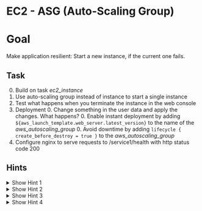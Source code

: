 # EC2 - ASG (Auto-Scaling Group)

# Goal
Make application resilient: Start a new instance, if the current one fails.


## Task
0. Build on task *ec2_instance*
0. Use auto-scaling group instead of instance to start a single instance
0. Test what happens when you terminate the instance in the web console
0. Deployment
    0. Change something in the user data and apply the changes. What happens?
    0. Enable instant deployment by adding `${aws_launch_template.web_server.latest_version}` to the name of the *aws_autoscaling_group*
    0. Avoid downtime by adding `lifecycle { create_before_destroy = true }` to the *aws_autoscaling_group*
0. Configure nginx to serve requests to /service1/health with http status code 200


## Hints
<details><summary>Show Hint 1</summary><p>

You need at least two data sources and three resources.
</p></details>


<details><summary>Show Hint 2</summary><p>

Resources: aws_launch_template, aws_autoscaling_group, aws_security_group
</p></details>


<details><summary>Show Hint 3</summary><p>

[user-data.sh](See nginx configuration)
</p></details>


<details><summary>Show Hint 4</summary><p>

Attention: *aws_launch_template* needs user data encoded as base64: `"${base64encode(file("user-data.sh"))}"`
</p></details>
